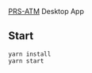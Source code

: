 [PRS-ATM](https://github.com/Press-One/prs-atm) Desktop App

## Start
```
yarn install
yarn start
```
